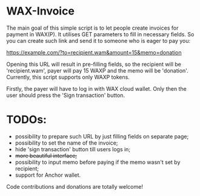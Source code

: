 # WAX-Invoice
The main goal of this simple script is to let people create invoices for payment in WAX(P).
It utilises GET parameters to fill in necessary fields. So you can create such link and send it to someone who is eager
to pay you:

https://example.com/?to=recipient.wam&amount=15&memo=donation

Opening this URL will result in pre-filling fields, so the recipient will be 'recipient.wam', payer will pay 15 WAXP
and the memo will be 'donation'. Currently, this script supports only WAXP tokens.

Firstly, the payer will have to log in with WAX cloud wallet. Only then the user should press the 'Sign transaction'
button. 

# TODOs:

* possibility to prepare such URL by just filling fields on separate page;
* possibility to set the name of the invoice;
* hide 'sign transaction' button till users logs in;
* ~~more beautiful interface;~~
* possibility to input memo before paying if the memo wasn't set by recipient;
* support for Anchor wallet.

Code contributions and donations are totally welcome!